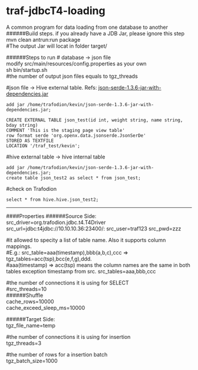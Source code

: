 # traf-jdbcT4-loading
A common program for data loading from one database to another
######Build steps. if you already have a JDB Jar, please ignore this step  
mvn clean antrun:run package  
\#The output Jar will locat in folder target/

######Steps to run
\# database -> json file  
modify src/main/resources/config.properties as your own  
sh bin/startup.sh  
\#the number of output json files equals to tgz\_threads

\#json file -> Hive external table. Refs: [json-serde-1.3.6-jar-with-dependencies.jar](https://github.com/rcongiu/Hive-JSON-Serde)    
```
add jar /home/trafodion/kevin/json-serde-1.3.6-jar-with-dependencies.jar;  
```
```
CREATE EXTERNAL TABLE json_test(id int, weight string, name string, bday string)
COMMENT 'This is the staging page view table'
row format serde 'org.openx.data.jsonserde.JsonSerDe'
STORED AS TEXTFILE
LOCATION '/traf_test/kevin';
```   

\#hive external table -> hive internal table  
```
add jar /home/trafodion/kevin/json-serde-1.3.6-jar-with-dependencies.jar;   
create table json_test2 as select * from json_test;
```   
\#check on Trafodion  
```
select * from hive.hive.json_test2;
```



-----
####Properties
######Source Side:
src\_driver=org.trafodion.jdbc.t4.T4Driver  
src\_url=jdbc\:t4jdbc\://10.10.10.36\:23400/:
src\_user=traf123
src\_pwd=zzz  

\#it allowed to specity a list of table name. Also it supports column mappings.  
\#E.g.: src\_table=aaa(timestamp),bbb(a,b,c),ccc => tgz\_tables=acc(tsp),bcc(e,f,g),ddd.   
\#aaa(timestamp) => acc(tsp) means the column names are the same in both tables exception timestamp from src.
src\_tables=aaa,bbb,ccc

\#the number of connections it is using for SELECT  
\#src\_threads=10  
######Shuffle  
cache\_rows=10000  
cache\_exceed\_sleep\_ms=10000

######Target Side:  
tgz\_file\_name=temp    

\#the number of connections it is using for insertion  
tgz\_threads=3  

\#the number of rows for a insertion batch  
tgz\_batch_size=1000  
